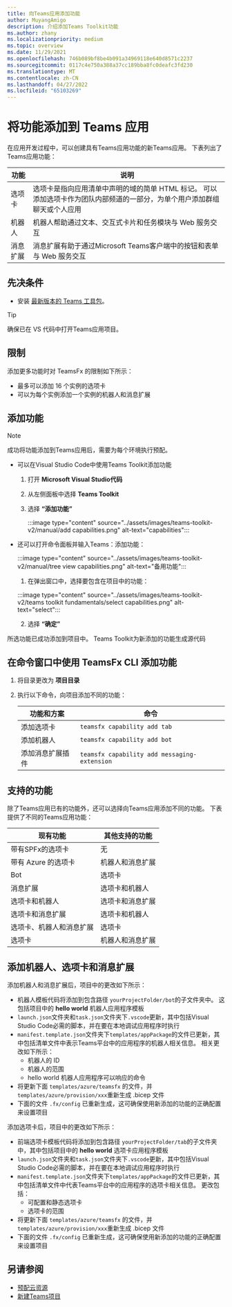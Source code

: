 ```yaml
---
title: 向Teams应用添加功能
author: MuyangAmigo
description: 介绍添加Teams Toolkit功能
ms.author: zhany
ms.localizationpriority: medium
ms.topic: overview
ms.date: 11/29/2021
ms.openlocfilehash: 746b089bf8be4b091a34969118e640d8571c2237
ms.sourcegitcommit: 0117c4e750a388a37cc189bba8fc0deafc3fd230
ms.translationtype: MT
ms.contentlocale: zh-CN
ms.lasthandoff: 04/27/2022
ms.locfileid: "65103269"
---
```

# <a name="add-capabilities-to-your-teams-apps"></a>将功能添加到 Teams 应用

在应用开发过程中，可以创建具有Teams应用功能的新Teams应用。 下表列出了Teams应用功能：

|**功能**|**说明**|
|--------|-------------|
| 选项卡 |  选项卡是指向应用清单中声明的域的简单 HTML 标记。 可以添加选项卡作为团队内部频道的一部分，为单个用户添加群组聊天或个人应用|
| 机器人 |  机器人帮助通过文本、交互式卡片和任务模块与 Web 服务交互|
| 消息扩展 | 消息扩展有助于通过Microsoft Teams客户端中的按钮和表单与 Web 服务交互|

## <a name="prerequisite"></a>先决条件

* 安装 [最新版本的 Teams 工具包](https://marketplace.visualstudio.com/items?itemName=TeamsDevApp.ms-teams-vscode-extension)。

> [!TIP]
> 确保已在 VS 代码中打开Teams应用项目。

## <a name="limitations"></a>限制

添加更多功能时对 TeamsFx 的限制如下所示：

* 最多可以添加 16 个实例的选项卡
* 可以为每个实例添加一个实例的机器人和消息扩展

## <a name="add-capabilities"></a>添加功能

> [!Note]
> 成功将功能添加到Teams应用后，需要为每个环境执行预配。
* 可以在Visual Studio Code中使用Teams Toolkit添加功能
    1. 打开 **Microsoft Visual Studio代码**
    1. 从左侧面板中选择 **Teams Toolkit**
    1. 选择 **“添加功能”**

        :::image type="content" source="../assets/images/teams-toolkit-v2/manual/add capabilities.png" alt-text="capabilities":::

*   还可以打开命令面板并输入Teams：添加功能：

    :::image type="content" source="../assets/images/teams-toolkit-v2/manual/tree view capabilities.png" alt-text="备用功能":::


    1. 在弹出窗口中，选择要包含在项目中的功能：

    :::image type="content" source="../assets/images/teams-toolkit-v2/teams toolkit fundamentals/select capabilities.png" alt-text="select":::

    2. 选择 **“确定”**

所选功能已成功添加到项目中。 Teams Toolkit为新添加的功能生成源代码

## <a name="add-capabilities-using-teamsfx-cli-in-command-window"></a>在命令窗口中使用 TeamsFx CLI 添加功能

1. 将目录更改为 **项目目录**
1. 执行以下命令，向项目添加不同的功能：

   |功能和方案| 命令|
   |-----------------------|----------|
   |添加选项卡|`teamsfx capability add tab`|
   |添加机器人|`teamsfx capability add bot`|
   |添加消息扩展插件|`teamsfx capability add messaging-extension`|

## <a name="supported-capabilities"></a>支持的功能

除了Teams应用已有的功能外，还可以选择向Teams应用添加不同的功能。 下表提供了不同的Teams应用功能：

|现有功能|其他支持的功能|
|--------------------|--------------------|
|带有SPFx的选项卡|无|
|带有 Azure 的选项卡|机器人和消息扩展|
|Bot|选项卡|
|消息扩展|选项卡和机器人|
|选项卡和机器人|选项卡和消息扩展|
|选项卡和消息扩展|选项卡和机器人|
|选项卡、机器人和消息扩展|选项卡|
|选项卡 |机器人和消息扩展|

## <a name="add-bot-tab-and-message-extension"></a>添加机器人、选项卡和消息扩展

添加机器人和消息扩展后，项目中的更改如下所示：

* 机器人模板代码将添加到包含路径 `yourProjectFolder/bot`的子文件夹中。 这包括项目中的 **hello world** 机器人应用程序模板
* `launch.json`文件夹和`task.json`文件夹下`.vscode`更新，其中包括Visual Studio Code必需的脚本，并在要在本地调试应用程序时执行
* `manifest.template.json`文件夹下`templates/appPackage`的文件已更新，其中包括清单文件中表示Teams平台中的应用程序的机器人相关信息。 相关更改如下所示：
  * 机器人的 ID
  * 机器人的范围
  * hello world 机器人应用程序可以响应的命令
* 将更新下面 `templates/azure/teamsfx` 的文件，并 `templates/azure/provision/xxx`重新生成 .bicep 文件
* 下面的文件 `.fx/config` 已重新生成，这可确保使用新添加的功能的正确配置来设置项目

添加选项卡后，项目中的更改如下所示：

* 前端选项卡模板代码将添加到包含路径 `yourProjectFolder/tab`的子文件夹中，其中包括项目中的 **hello world** 选项卡应用程序模板
* `launch.json`文件夹和`task.json`文件夹下`.vscode`更新，其中包括Visual Studio Code必需的脚本，并在要在本地调试应用程序时执行
* `manifest.template.json`文件夹下`templates/appPackage`的文件已更新，其中包括清单文件中代表Teams平台中的应用程序的选项卡相关信息。 更改包括：
  * 可配置和静态选项卡
  * 选项卡的范围
* 将更新下面 `templates/azure/teamsfx` 的文件，并 `templates/azure/provision/xxx`重新生成 .bicep 文件
* 下面的文件 `.fx/config` 已重新生成，这可确保使用新添加的功能的正确配置来设置项目


## <a name="see-also"></a>另请参阅

* [预配云资源](provision.md)
* [新建Teams项目](create-new-project.md)
